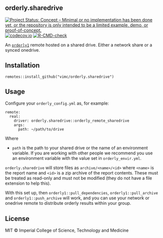 ## orderly.sharedrive

<!-- badges: start -->
[![Project Status: Concept – Minimal or no implementation has been done yet, or the repository is only intended to be a limited example, demo, or proof-of-concept.](https://www.repostatus.org/badges/latest/concept.svg)](https://www.repostatus.org/#concept)
[![codecov.io](https://codecov.io/github/vimc/orderly.sharedrive/coverage.svg?branch=master)](https://codecov.io/github/vimc/orderly.sharedrive?branch=master)
[![R-CMD-check](https://github.com/vimc/orderly.sharedrive/actions/workflows/R-CMD-check.yaml/badge.svg)](https://github.com/vimc/orderly.sharedrive/actions/workflows/R-CMD-check.yaml)
<!-- badges: end -->

An [`orderly1`](https://github.com/vimc/orderly1) remote hosted on a shared drive. Either a network share or a synced onedrive.

## Installation

```
remotes::install_github("vimc/orderly.sharedrive")
```

## Usage

Configure your `orderly_config.yml` as, for example:

```
remote:
  real:
    driver: orderly.sharedrive::orderly_remote_sharedrive
    args:
      path: ~/path/to/drive
```

Where

* `path` is the path to your shared drive or the name of an environment variable. If you are working with other people we recommend you use an environment variable with the value set in `orderly_envir.yml`.

`orderly.sharedrive` will store files as `archive/<name>/<id>` where `<name>` is the report name and `<id>` is a zip archive of the report contents.  These must be treated as read-only and must not be modified (they do not have a file extension to help this).

With this set up, then `orderly1::pull_dependencies`, `orderly1::pull_archive` and `orderly1::push_archive` will work, and you can use your network or onedrive remote to distribute orderly results within your group.

## License

MIT © Imperial College of Science, Technology and Medicine

